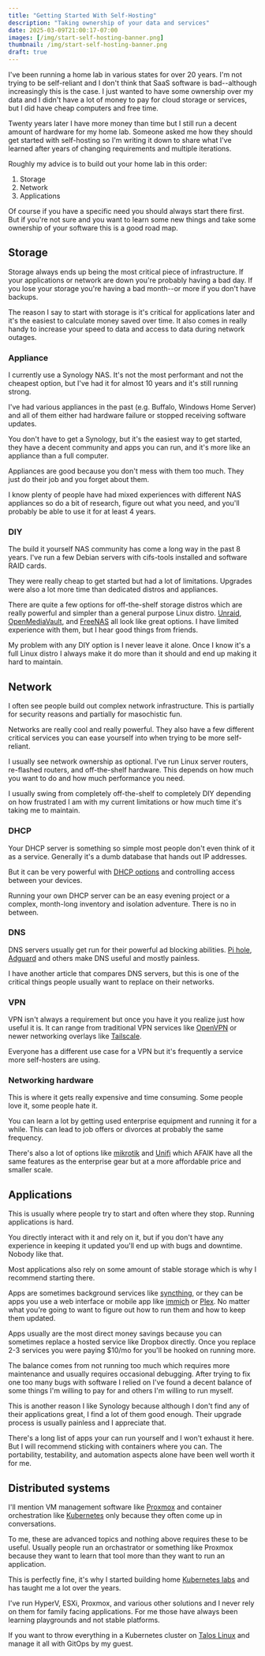 ```yaml
---
title: "Getting Started With Self-Hosting"
description: "Taking ownership of your data and services"
date: 2025-03-09T21:00:17-07:00
images: [/img/start-self-hosting-banner.png]
thumbnail: /img/start-self-hosting-banner.png
draft: true
---
```


I've been running a home lab in various states for over 20 years.
I'm not trying to be self-reliant and I don't think that SaaS software is bad--although increasingly this is the case.
I just wanted to have some ownership over my data and I didn't have a lot of money to pay for cloud storage or services, but I did have cheap computers and free time.

Twenty years later I have more money than time but I still run a decent amount of hardware for my home lab.
Someone asked me how they should get started with self-hosting so I'm writing it down to share what I've learned after years of changing requirements and multiple iterations.

Roughly my advice is to build out your home lab in this order:

1. Storage
2. Network
3. Applications

Of course if you have a specific need you should always start there first.
But if you're not sure and you want to learn some new things and take some ownership of your software this is a good road map.

## Storage

Storage always ends up being the most critical piece of infrastructure.
If your applications or network are down you're probably having a bad day.
If you lose your storage you're having a bad month--or more if you don't have backups.

The reason I say to start with storage is it's critical for applications later and it's the easiest to calculate money saved over time.
It also comes in really handy to increase your speed to data and access to data during network outages.

### Appliance

I currently use a Synology NAS.
It's not the most performant and not the cheapest option, but I've had it for almost 10 years and it's still running strong.

I've had various appliances in the past (e.g. Buffalo, Windows Home Server) and all of them either had hardware failure or stopped receiving software updates.

You don't have to get a Synology, but it's the easiest way to get started, they have a decent community and apps you can run, and it's more like an appliance than a full computer.

Appliances are good because you don't mess with them too much.
They just do their job and you forget about them.

I know plenty of people have had mixed experiences with different NAS appliances so do a bit of research, figure out what you need, and you'll probably be able to use it for at least 4 years.

### DIY

The build it yourself NAS community has come a long way in the past 8 years.
I've run a few Debian servers with cifs-tools installed and software RAID cards.

They were really cheap to get started but had a lot of limitations.
Upgrades were also a lot more time than dedicated distros and appliances.

There are quite a few options for off-the-shelf storage distros which are really powerful and simpler than a general purpose Linux distro.
[Unraid](https://unraid.net), [OpenMediaVault](https://www.openmediavault.org), and [FreeNAS](https://www.truenas.com/freenas/) all look like great options.
I have limited experience with them, but I hear good things from friends.

My problem with any DIY option is I never leave it alone.
Once I know it's a full Linux distro I always make it do more than it should and end up making it hard to maintain.

## Network

I often see people build out complex network infrastructure.
This is partially for security reasons and partially for masochistic fun.

Networks are really cool and really powerful.
They also have a few different critical services you can ease yourself into when trying to be more self-reliant.

I usually see network ownership as optional.
I've run Linux server routers, re-flashed routers, and off-the-shelf hardware.
This depends on how much you want to do and how much performance you need.

I usually swing from completely off-the-shelf to completely DIY depending on how frustrated I am with my current limitations or how much time it's taking me to maintain.

### DHCP

Your DHCP server is something so simple most people don't even think of it as a service.
Generally it's a dumb database that hands out IP addresses.

But it can be very powerful with [DHCP options](https://www.iana.org/assignments/bootp-dhcp-parameters/bootp-dhcp-parameters.xhtml) and controlling access between your devices.

Running your own DHCP server can be an easy evening project or a complex, month-long inventory and isolation adventure.
There is no in between.

### DNS

DNS servers usually get run for their powerful ad blocking abilities.
[Pi hole](https://pi-hole.net), [Adguard](https://adguard.com/) and others make DNS useful and mostly painless.

I have another article that compares DNS servers, but this is one of the critical things people usually want to replace on their networks.

### VPN

VPN isn't always a requirement but once you have it you realize just how useful it is.
It can range from traditional VPN services like [OpenVPN](https://openvpn.net) or newer networking overlays like [Tailscale](https://tailscale.com).

Everyone has a different use case for a VPN but it's frequently a service more self-hosters are using.

### Networking hardware

This is where it gets really expensive and time consuming.
Some people love it, some people hate it.

You can learn a lot by getting used enterprise equipment and running it for a while.
This can lead to job offers or divorces at probably the same frequency.

There's also a lot of options like [mikrotik](https://mikrotik.com) and [Unifi](https://www.ui.com) which AFAIK have all the same features as the enterprise gear but at a more affordable price and smaller scale.

## Applications

This is usually where people try to start and often where they stop.
Running applications is hard.

You directly interact with it and rely on it, but if you don't have any experience in keeping it updated you'll end up with bugs and downtime.
Nobody like that.

Most applications also rely on some amount of stable storage which is why I recommend starting there.

Apps are sometimes background services like [syncthing](https://syncthing.net), or they can be apps you use a web interface or mobile app like [immich](https://immich.app) or [Plex](https://plex.tv).
No matter what you're going to want to figure out how to run them and how to keep them updated.

Apps usually are the most direct money savings because you can sometimes replace a hosted service like Dropbox directly.
Once you replace 2-3 services you were paying $10/mo for you'll be hooked on running more.

The balance comes from not running too much which requires more maintenance and usually requires occasional debugging.
After trying to fix one too many bugs with software I relied on I've found a decent balance of some things I'm willing to pay for and others I'm willing to run myself.

This is another reason I like Synology because although I don't find any of their applications great, I find a lot of them good enough.
Their upgrade process is usually painless and I appreciate that.

There's a long list of apps your can run yourself and I won't exhaust it here.
But I will recommend sticking with containers where you can.
The portability, testability, and automation aspects alone have been well worth it for me.

## Distributed systems

I'll mention VM management software like [Proxmox](https://www.proxmox.com) and container orchestration like [Kubernetes](https://kubernetes.io) only because they often come up in conversations.

To me, these are advanced topics and nothing above requires these to be useful.
Usually people run an orchastrator or something like Proxmox because they want to learn that tool more than they want to run an application.

This is perfectly fine, it's why I started building home [Kubernetes labs](https://justingarrison.com/cubernetes) and has taught me a lot over the years.

I've run HyperV, ESXi, Proxmox, and various other solutions and I never rely on them for family facing applications.
For me those have always been learning playgrounds and not stable platforms.

If you want to throw everything in a Kubernetes cluster on [Talos Linux](https://talos.dev) and manage it all with GitOps by my guest.
